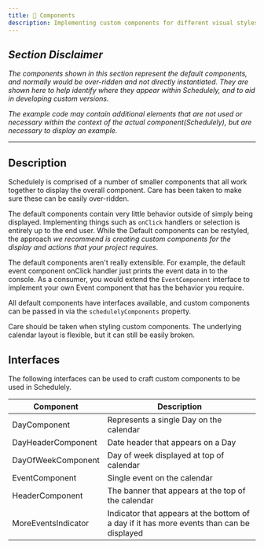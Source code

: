```yaml
---
title: 🔧 Components
description: Implementing custom components for different visual styles
---
```


## _Section Disclaimer_

_The components shown in this section represent the default components, and normally would be over-ridden and not directly instantiated.
They are shown here to help identify where they appear within Schedulely, and to aid in developing custom versions._

_The example code may contain additional elements that are not used or necessary within the context of the actual component(Schedulely), but are
necessary to display an example._

---

## Description

Schedulely is comprised of a number of smaller components that all work together to display the overall component. Care has been taken to make sure these can be easily over-ridden.

The default components contain very little behavior outside of simply being displayed. Implementing things such as `onClick` handlers or selection is entirely up to the end user. While the Default components can be restyled, the approach _we recommend is creating custom components for the display and actions that your project requires_.

The default components aren't really extensible. For example, the default event component onClick handler just prints the event data in to the console. As a consumer, you would extend the `EventComponent` interface to implement your own Event component that has the behavior you require.

All default components have interfaces available, and custom components can be passed in via the `schedulelyComponents` property.

Care should be taken when styling custom components. The underlying calendar layout is flexible, but it can still be easily broken.

## Interfaces

The following interfaces can be used to craft custom components to be used in Schedulely.

| Component           | Description                                                                               |
| ------------------- | ----------------------------------------------------------------------------------------- |
| DayComponent        | Represents a single Day on the calendar                                                   |
| DayHeaderComponent  | Date header that appears on a Day                                                         |
| DayOfWeekComponent  | Day of week displayed at top of calendar                                                  |
| EventComponent      | Single event on the calendar                                                              |
| HeaderComponent     | The banner that appears at the top of the calendar                                        |
| MoreEventsIndicator | Indicator that appears at the bottom of a day if it has more events than can be displayed |
